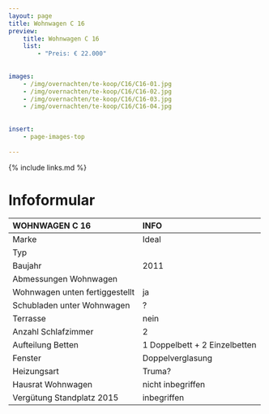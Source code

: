 ```yaml
---
layout: page
title: Wohnwagen C 16
preview: 
    title: Wohnwagen C 16
    list:
        - "Preis: € 22.000"
        
        
images:
    - /img/overnachten/te-koop/C16/C16-01.jpg
    - /img/overnachten/te-koop/C16/C16-02.jpg
    - /img/overnachten/te-koop/C16/C16-03.jpg
    - /img/overnachten/te-koop/C16/C16-04.jpg
    
    
insert:
    - page-images-top
    
---
```


{% include links.md %}



# Infoformular

WOHNWAGEN C 16                | INFO        | 
:---------------------------|:------------|
Marke                       |Ideal                
Typ                        |                   
Baujahr                    |2011       
Abmessungen Wohnwagen      |
Wohnwagen unten fertiggestellt  |ja       
Schubladen unter Wohnwagen          |?       
Terrasse                      |nein 
Anzahl Schlafzimmer         |2
Aufteilung Betten              |1 Doppelbett + 2 Einzelbetten
Fenster                       |Doppelverglasung
Heizungsart            |Truma?
Hausrat Wohnwagen             |nicht inbegriffen
Vergütung Standplatz 2015  |inbegriffen
